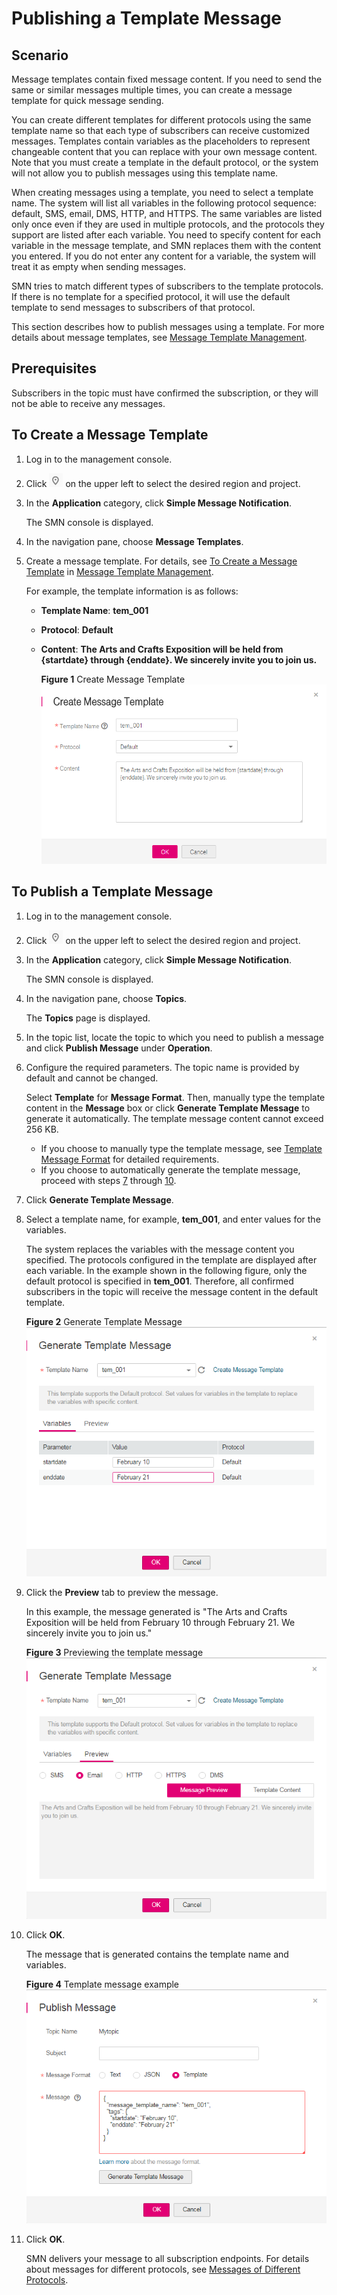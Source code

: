 # Publishing a Template Message<a name="en-us_topic_0044170770"></a>

## Scenario<a name="section3152890014563"></a>

Message templates contain fixed message content. If you need to send the same or similar messages multiple times, you can create a message template for quick message sending.

You can create different templates for different protocols using the same template name so that each type of subscribers can receive customized messages. Templates contain variables as the placeholders to represent changeable content that you can replace with your own message content. Note that you must create a template in the default protocol, or the system will not allow you to publish messages using this template name.

When creating messages using a template, you need to select a template name. The system will list all variables in the following protocol sequence: default, SMS, email, DMS, HTTP, and HTTPS. The same variables are listed only once even if they are used in multiple protocols, and the protocols they support are listed after each variable. You need to specify content for each variable in the message template, and SMN replaces them with the content you entered. If you do not enter any content for a variable, the system will treat it as empty when sending messages.

SMN tries to match different types of subscribers to the template protocols. If there is no template for a specified protocol, it will use the default template to send messages to subscribers of that protocol.

This section describes how to publish messages using a template. For more details about message templates, see  [Message Template Management](message-template-management.md).

## Prerequisites<a name="section4110931134351"></a>

Subscribers in the topic must have confirmed the subscription, or they will not be able to receive any messages.

## To Create a Message Template<a name="section203332771700"></a>

1.  Log in to the management console.
2.  Click  ![](figures/icon-region.png)  on the upper left to select the desired region and project.
3.  In the  **Application**  category, click  **Simple Message Notification**.

    The SMN console is displayed.

4.  In the navigation pane, choose  **Message Templates**.

5.  Create a message template. For details, see  [To Create a Message Template](message-template-management.md#section66624127194914)  in  [Message Template Management](message-template-management.md).

    For example, the template information is as follows:

    -   **Template Name**:  **tem\_001**
    -   **Protocol**:  **Default**
    -   **Content**:  **The Arts and Crafts Exposition will be held from \{startdate\} through \{enddate\}. We sincerely invite you to join us.** 

        **Figure  1**  Create Message Template<a name="fig17426812318"></a>  
        ![](figures/create-message-template-0.png "create-message-template-0")



## To Publish a Template Message<a name="section48379737125756"></a>

1.  Log in to the management console.
2.  Click  ![](figures/icon-region.png)  on the upper left to select the desired region and project.
3.  In the  **Application**  category, click  **Simple Message Notification**.

    The SMN console is displayed.

4.  In the navigation pane, choose  **Topics**.

    The  **Topics**  page is displayed.

5.  In the topic list, locate the topic to which you need to publish a message and click  **Publish Message**  under  **Operation**.
6.  Configure the required parameters. The topic name is provided by default and cannot be changed.

    Select  **Template**  for  **Message Format**. Then, manually type the template content in the  **Message**  box or click  **Generate Template Message**  to generate it automatically. The template message content cannot exceed 256 KB.

    -   If you choose to manually type the template message, see  [Template Message Format](template-message-format.md)  for detailed requirements.
    -   If you choose to automatically generate the template message, proceed with steps  [7](#li37303092212221)  through  [10](#li3929025721230).

7.  <a name="li37303092212221"></a>Click  **Generate Template Message**.
8.  Select a template name, for example,  **tem\_001**, and enter values for the variables.

    The system replaces the variables with the message content you specified. The protocols configured in the template are displayed after each variable. In the example shown in the following figure, only the default protocol is specified in  **tem\_001**. Therefore, all confirmed subscribers in the topic will receive the message content in the default template. 

    **Figure  2**  Generate Template Message<a name="fig365979611560"></a>  
    ![](figures/generate-template-message.png "generate-template-message")

9.  Click the  **Preview**  tab to preview the message.

    In this example, the message generated is "The Arts and Crafts Exposition will be held from February 10 through February 21. We sincerely invite you to join us." 

    **Figure  3**  Previewing the template message<a name="fig4102954615137"></a>  
    ![](figures/previewing-the-template-message.png "previewing-the-template-message")

10. <a name="li3929025721230"></a>Click  **OK**.

    The message that is generated contains the template name and variables.

    **Figure  4**  Template message example<a name="fig20843289192615"></a>  
    ![](figures/template-message-example.png "template-message-example")

11. Click  **OK**.

    SMN delivers your message to all subscription endpoints. For details about messages for different protocols, see  [Messages of Different Protocols](messages-of-different-protocols.md).


